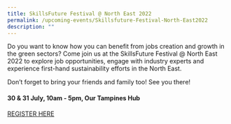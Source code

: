 ```yaml
---
title: SkillsFuture Festival @ North East 2022
permalink: /upcoming-events/Skillsfuture-Festival-North-East2022
description: ""
---
```


Do you want to know how you can benefit from jobs creation and growth in the green sectors? Come join us at the SkillsFuture Festival @ North East 2022 to explore job opportunities, engage with industry experts and experience first-hand sustainability efforts in the North East.

Don’t forget to bring your friends and family too! See you there!

#### 30 & 31 July, 10am - 5pm, Our Tampines Hub

[REGISTER HERE](https://form.gov.sg/#!/62b458c2f30d8d00133f8451)

